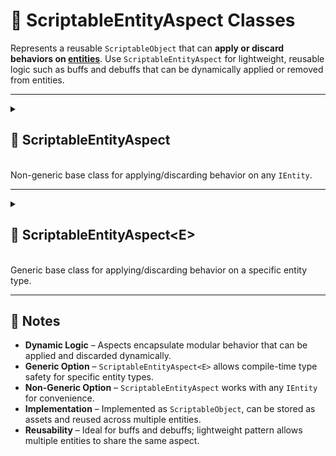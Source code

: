 # 🧩 ScriptableEntityAspect Classes

Represents a reusable `ScriptableObject` that can **apply or discard behaviors on [entities](../Entities/IEntity.md)**.
Use `ScriptableEntityAspect` for lightweight, reusable logic such as buffs and debuffs that can be dynamically applied
or removed from entities.

---

<details>
  <summary>
    <h2 id="scriptable-entity-aspect"> 🧩 ScriptableEntityAspect</h2>
    <br>Non-generic base class for applying/discarding behavior on any <code>IEntity</code>.
  </summary>

<br>

```csharp
public abstract class ScriptableEntityAspect : ScriptableEntityAspect<IEntity>, IEntityAspect
```

- **Inheritance:** Extends [ScriptableEntityAspect&lt;IEntity&gt;](#scriptable-entity-aspect-e) and
  implements [IEntityAspect](IEntityAspect.md)
- **Description:** Applies or discards reusable behavior for any entity implementing `IEntity`.
- **Use Case:** Ideal for lightweight buffs or debuffs stored as ScriptableObject assets.

---

### 🏹 Methods

#### `Apply(IEntity)`

```csharp
public abstract void Apply(IEntity entity);
```

- **Description:** Applies the aspect to the specified entity.
- **Parameters:** `entity` – The entity to which the aspect will be applied.

#### `Discard(IEntity)`

```csharp
public abstract void Discard(IEntity entity);
```

- **Description:** Reverses the effects of `Apply` on the specified entity.
- **Parameters:** `entity` – The entity from which the aspect should be removed.

---

### 🗂 Example of Usage

The `DamageBoost` aspect temporarily increases an entity's damage.

```csharp
[CreateAssetMenu(
    fileName = "DamageBoost",
    menuName = "SampleGame/New DamageBoost"
)]
public sealed class DamageBoost : ScriptableEntityAspect
{
    [SerializeField]
    private float _bonusDamage = 50f;

    public override void Apply(IEntity entity)
    {
        entity.GetValue<IVariable<float>>("Damage").Value += _bonusDamage;
    }

    public override void Discard(IEntity entity)
    {
        entity.GetValue<IVariable<float>>("Damage").Value -= _bonusDamage;
    }

}
```

</details>

---

<details>
  <summary>
    <h2 id="scriptable-entity-aspect-e"> 🧩 ScriptableEntityAspect&lt;E&gt;</h2>
    <br>Generic base class for applying/discarding behavior on a specific entity type.
  </summary>

<br>

```csharp
public abstract class ScriptableEntityAspect<E> : ScriptableObject, IEntityAspect<E> where E : IEntity
```

- **Type Parameter:** `E` – The specific entity type this aspect operates on.
- **Description:** Provides type-safe application and discard of behavior for a specific entity type.
- **Inheritance:** Implements [IEntityAspect&lt;E&gt;](IEntityAspect.md/#ienity-aspect-e)
- **Use Case:** Great for type-specific buffs/debuffs applied to multiple entities.

---

### 🏹 Methods

#### `Apply(E)`

```csharp
public abstract void Apply(E entity);
```

- **Description:** Applies the aspect to the strongly-typed entity.
- **Parameters:** `entity` – The entity of type `E` to which the aspect will be applied.

#### `Discard(E)`

```csharp
public abstract void Discard(E entity);
```

- **Description:** Reverses the effects of `Apply` on the strongly-typed entity.
- **Parameters:** `entity` – The entity from which the aspect should be removed.

---

### 🗂 Example of Usage

The `PlayerFlyAspect` adds flying capabilities to a specific entity type implementing `IPlayerEntity`.

```csharp
[CreateAssetMenu(
    fileName = "PlayerFlyAspect",
    menuName = "SampleGame/New PlayerFlyAspect"
)]
public sealed class PlayerFlyAspect : ScriptableEntityAspect<IPlayerEntity>
{
    [SerializeField] 
    private float _flyForce = 2f;

    public override void Apply(IPlayerEntity entity)
    {
        entity.AddTag("Flyable");
        entity.AddValue("FlyForce", _flyForce);
        entity.AddBehaviour<FlyBehaviour>();
    }

    public override void Discard(IPlayerEntity entity)
    {
        entity.DelTag("Flyable");
        entity.DelValue("FlyForce");
        entity.DelBehaviour<FlyBehaviour>();
    }
}
```

> Note: Using the generic `ScriptableEntityAspect<IPlayerEntity>` allows type-safe access to entity-specific properties
> without casting.

</details>

---

## 📝 Notes

- **Dynamic Logic** – Aspects encapsulate modular behavior that can be applied and discarded dynamically.
- **Generic Option** – `ScriptableEntityAspect<E>` allows compile-time type safety for specific entity types.
- **Non-Generic Option** – `ScriptableEntityAspect` works with any `IEntity` for convenience.
- **Implementation** – Implemented as `ScriptableObject`, can be stored as assets and reused across multiple entities.
- **Reusability** – Ideal for buffs and debuffs; lightweight pattern allows multiple entities to share the same aspect.